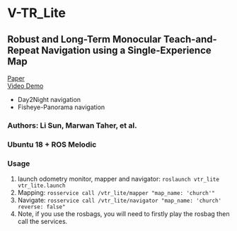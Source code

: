 # V-TR_Lite

## Robust and Long-Term Monocular Teach-and-Repeat Navigation using a Single-Experience Map 
[Paper](http://eprints.whiterose.ac.uk/168162/)  
[Video Demo](https://youtu.be/4oTsYiRGueI)

+ Day2Night navigation
+ Fisheye-Panorama navigation

### Authors: Li Sun, Marwan Taher, et al.

### Ubuntu 18 + ROS Melodic 

### Usage

1. launch odometry monitor, mapper and navigator: `roslaunch vtr_lite vtr_lite.launch`
1. Mapping: `rosservice call /vtr_lite/mapper "map_name: 'church'"`
1. Navigate: `rosservice call /vtr_lite/navigator "map_name: 'church' reverse: false"`
1. Note, if you use the rosbags, you will need to firstly play the rosbag then call the services.

